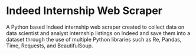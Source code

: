 # Indeed Internship Web Scraper
A Python based Indeed internship web scraper created to collect data on data scientist and analyst internship listings on Indeed and save them into a dataset through the use of multiple Python libraries such as Re, Pandas, Time, Requests, and BeautifulSoup.


